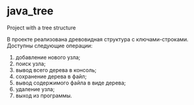 # java_tree
Project with a tree structure

В проекте реализована древовидная структура с ключами-строками. Доступны следующие операции:
1) добавление нового узла;
2) поиск узла;
3) вывод всего дерева в консоль;
4) сохранение дерева в файл;
5) вывод содержимого файла в виде дерева;
6) удаление узла;
7) выход из программы.
